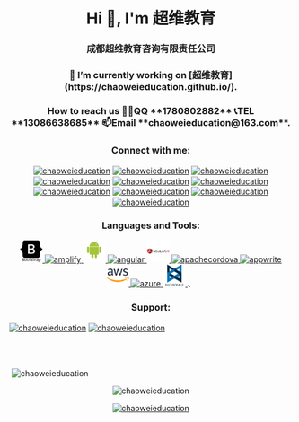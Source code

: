 <!---# Hi, I’m @ChaoweiEducation (超维教育) 👋

- 超维教育小邓老师。联系电话：13086638685，我们竭诚为您服务！！

# 我们的服务业务如下：

- 一般项目：教育咨询服务（不含涉许可审批的教育培训活动）；商标代理；知识产权服务（专利代理服务除外）；组织文化艺术交流活动；技术服务、技术开发、技术咨询、技术交流、技术转让、技术推广；互联网销售（除销售需要许可的商品）；财务咨询；健康咨询服务（不含诊疗服务）。

- 如果您有需要，请及时联系我们，联系电话：13086638685，我们竭诚为您服务！！
--->
<!---
ChaoweiEducation/ChaoweiEducation is a ✨ special ✨ repository because its `README.md` (this file) appears on your GitHub profile.
You can click the Preview link to take a look at your changes.
--->
<h1 align="center">Hi 👋, I'm 超维教育</h1>
<h3 align="center">成都超维教育咨询有限责任公司</h3>

<h3 align="center">🔭 I’m currently working on [超维教育](https://chaoweieducation.github.io/).</h3>

<h3 align="center"> How to reach us 👨‍💻QQ **1780802882** 📞TEL **13086638685** 📫Email **chaoweieducation@163.com**.</h3>
 
<h3 align="center">Connect with me:</h3>
<p align="center">
<a href="https://codepen.io/chaoweieducation" target="blank"><img align="center" src="https://raw.githubusercontent.com/rahuldkjain/github-profile-readme-generator/master/src/images/icons/Social/codepen.svg" alt="chaoweieducation" height="30" width="40" /></a>
<a href="https://dev.to/chaoweieducation" target="blank"><img align="center" src="https://raw.githubusercontent.com/rahuldkjain/github-profile-readme-generator/master/src/images/icons/Social/devto.svg" alt="chaoweieducation" height="30" width="40" /></a>
<a href="https://linkedin.com/in/chaoweieducation" target="blank"><img align="center" src="https://raw.githubusercontent.com/rahuldkjain/github-profile-readme-generator/master/src/images/icons/Social/linked-in-alt.svg" alt="chaoweieducation" height="30" width="40" /></a>
<a href="https://stackoverflow.com/users/chaoweieducation" target="blank"><img align="center" src="https://raw.githubusercontent.com/rahuldkjain/github-profile-readme-generator/master/src/images/icons/Social/stack-overflow.svg" alt="chaoweieducation" height="30" width="40" /></a>
<a href="https://codesandbox.com/chaoweieducation" target="blank"><img align="center" src="https://raw.githubusercontent.com/rahuldkjain/github-profile-readme-generator/master/src/images/icons/Social/codesandbox.svg" alt="chaoweieducation" height="30" width="40" /></a>
<a href="https://kaggle.com/chaoweieducation" target="blank"><img align="center" src="https://raw.githubusercontent.com/rahuldkjain/github-profile-readme-generator/master/src/images/icons/Social/kaggle.svg" alt="chaoweieducation" height="30" width="40" /></a>
<a href="https://fb.com/chaoweieducation" target="blank"><img align="center" src="https://raw.githubusercontent.com/rahuldkjain/github-profile-readme-generator/master/src/images/icons/Social/facebook.svg" alt="chaoweieducation" height="30" width="40" /></a>
<a href="https://instagram.com/chaoweieducation" target="blank"><img align="center" src="https://raw.githubusercontent.com/rahuldkjain/github-profile-readme-generator/master/src/images/icons/Social/instagram.svg" alt="chaoweieducation" height="30" width="40" /></a>
<a href="https://dribbble.com/chaoweieducation" target="blank"><img align="center" src="https://raw.githubusercontent.com/rahuldkjain/github-profile-readme-generator/master/src/images/icons/Social/dribbble.svg" alt="chaoweieducation" height="30" width="40" /></a>
<a href="https://www.behance.net/chaoweieducation" target="blank"><img align="center" src="https://raw.githubusercontent.com/rahuldkjain/github-profile-readme-generator/master/src/images/icons/Social/behance.svg" alt="chaoweieducation" height="30" width="40" /></a>
</p>

<h3 align="center">Languages and Tools:</h3>
<p align="center"> 
<a href="https://getbootstrap.com" target="_blank" rel="noreferrer"> <img src="https://raw.githubusercontent.com/devicons/devicon/master/icons/bootstrap/bootstrap-plain-wordmark.svg" alt="bootstrap" width="40" height="40"/> </a> 
<a href="https://aws.amazon.com/amplify/" target="_blank" rel="noreferrer"> <img src="https://docs.amplify.aws/assets/logo-dark.svg" alt="amplify" width="40" height="40"/> </a> 
<a href="https://developer.android.com" target="_blank" rel="noreferrer"> <img src="https://raw.githubusercontent.com/devicons/devicon/master/icons/android/android-original-wordmark.svg" alt="android" width="40" height="40"/> </a> 
<a href="https://angular.io" target="_blank" rel="noreferrer"> <img src="https://angular.io/assets/images/logos/angular/angular.svg" alt="angular" width="40" height="40"/> </a> 
<a href="https://angular.io" target="_blank" rel="noreferrer"> <img src="https://raw.githubusercontent.com/devicons/devicon/master/icons/angularjs/angularjs-original-wordmark.svg" alt="angularjs" width="40" height="40"/> </a> 
<a href="https://cordova.apache.org/" target="_blank" rel="noreferrer"> <img src="https://www.vectorlogo.zone/logos/apache_cordova/apache_cordova-icon.svg" alt="apachecordova" width="40" height="40"/> </a> 
<a href="https://appwrite.io" target="_blank" rel="noreferrer"> <img src="https://www.vectorlogo.zone/logos/appwriteio/appwriteio-icon.svg" alt="appwrite" width="40" height="40"/> </a> 
<a href="https://aws.amazon.com" target="_blank" rel="noreferrer"> <img src="https://raw.githubusercontent.com/devicons/devicon/master/icons/amazonwebservices/amazonwebservices-original-wordmark.svg" alt="aws" width="40" height="40"/> </a> 
<a href="https://azure.microsoft.com/en-in/" target="_blank" rel="noreferrer"> <img src="https://www.vectorlogo.zone/logos/microsoft_azure/microsoft_azure-icon.svg" alt="azure" width="40" height="40"/> </a> 
<a href="https://backbonejs.org" target="_blank" rel="noreferrer"> <img src="https://raw.githubusercontent.com/devicons/devicon/master/icons/backbonejs/backbonejs-original-wordmark.svg" alt="backbonejs" width="40" height="40"/> </a> 、
</p>

<h3 align="center">Support:</h3>
<p>
<a href="https://www.buymeacoffee.com/chaoweieducation"> <img align="center" src="https://cdn.buymeacoffee.com/buttons/v2/default-yellow.png" height="50" width="210" alt="chaoweieducation" /></a>
<a href="https://ko-fi.com/chaoweieducation"> <img align="center" src="https://cdn.ko-fi.com/cdn/kofi3.png?v=3" height="50" width="210" alt="chaoweieducation" /></a>

</p>
<br>
<br>

<p>&nbsp;<img align="center" src="https://github-readme-stats.vercel.app/api?username=chaoweieducation&show_icons=true&locale=en" alt="chaoweieducation" /></p>

<p align="center"> <img src="https://komarev.com/ghpvc/?username=chaoweieducation&label=Profile%20views&color=0e75b6&style=flat" alt="chaoweieducation" /> </p>

<p align="center"> <a href="https://github.com/ryo-ma/github-profile-trophy"><img src="https://github-profile-trophy.vercel.app/?username=chaoweieducation" alt="chaoweieducation" /></a> </p>

